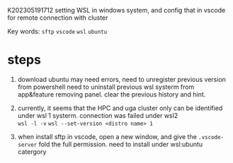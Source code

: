 K202305191712 setting WSL in windows system, and config that in vscode for remote connection with cluster

Key words: `sftp` `vscode` `wsl` `ubuntu`
 

# steps

1. download ubuntu
may need errors, need to unregister previous version from powershell
need to uninstall previous wsl systerm from app&feature removing panel.
clear the previous history and hint.

2. currently, it seems that the HPC and uga cluster only can be identified under wsl 1 systerm. connection was failed under wsl2  
`wsl -l -v`
`wsl --set-version <distro name> 1`

3. when install sftp in vscode, open a new window, and give the `.vscode-server` fold the full permission. need to install under wsl:ubuntu catergory



